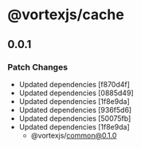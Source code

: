 # @vortexjs/cache

## 0.0.1

### Patch Changes

- Updated dependencies [f870d4f]
- Updated dependencies [0885d49]
- Updated dependencies [1f8e9da]
- Updated dependencies [936f5d6]
- Updated dependencies [50075fb]
- Updated dependencies [1f8e9da]
  - @vortexjs/common@0.1.0
